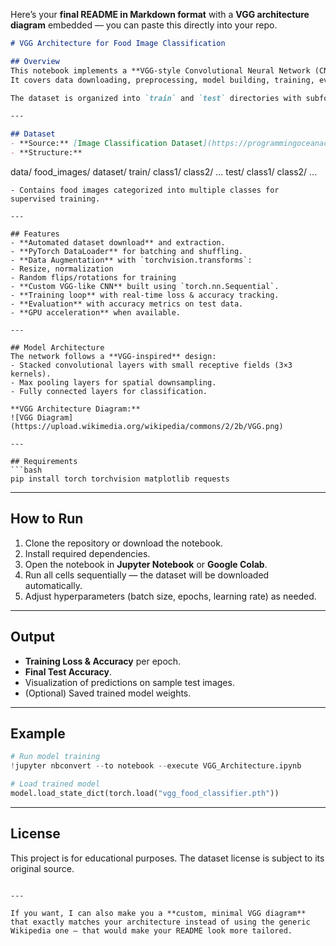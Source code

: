 Here’s your **final README in Markdown format** with a **VGG architecture diagram** embedded — you can paste this directly into your repo.

```markdown
# VGG Architecture for Food Image Classification

## Overview
This notebook implements a **VGG-style Convolutional Neural Network (CNN)** for multi-class food image classification using PyTorch.  
It covers data downloading, preprocessing, model building, training, evaluation, and visualization.

The dataset is organized into `train` and `test` directories with subfolders representing each class.

---

## Dataset
- **Source:** [Image Classification Dataset](https://programmingoceanacademy.s3.ap-southeast-1.amazonaws.com/image_classification_dataset.zip)  
- **Structure:**
```

data/
food\_images/
dataset/
train/
class1/
class2/
...
test/
class1/
class2/
...

````
- Contains food images categorized into multiple classes for supervised training.

---

## Features
- **Automated dataset download** and extraction.
- **PyTorch DataLoader** for batching and shuffling.
- **Data Augmentation** with `torchvision.transforms`:
- Resize, normalization
- Random flips/rotations for training
- **Custom VGG-like CNN** built using `torch.nn.Sequential`.
- **Training loop** with real-time loss & accuracy tracking.
- **Evaluation** with accuracy metrics on test data.
- **GPU acceleration** when available.

---

## Model Architecture
The network follows a **VGG-inspired** design:
- Stacked convolutional layers with small receptive fields (3×3 kernels).
- Max pooling layers for spatial downsampling.
- Fully connected layers for classification.

**VGG Architecture Diagram:**
![VGG Diagram](https://upload.wikimedia.org/wikipedia/commons/2/2b/VGG.png)

---

## Requirements
```bash
pip install torch torchvision matplotlib requests
````

---

## How to Run

1. Clone the repository or download the notebook.
2. Install required dependencies.
3. Open the notebook in **Jupyter Notebook** or **Google Colab**.
4. Run all cells sequentially — the dataset will be downloaded automatically.
5. Adjust hyperparameters (batch size, epochs, learning rate) as needed.

---

## Output

* **Training Loss & Accuracy** per epoch.
* **Final Test Accuracy**.
* Visualization of predictions on sample test images.
* (Optional) Saved trained model weights.

---

## Example

```python
# Run model training
!jupyter nbconvert --to notebook --execute VGG_Architecture.ipynb

# Load trained model
model.load_state_dict(torch.load("vgg_food_classifier.pth"))
```

---

## License

This project is for educational purposes.
The dataset license is subject to its original source.

```

---

If you want, I can also make you a **custom, minimal VGG diagram** that exactly matches your architecture instead of using the generic Wikipedia one — that would make your README look more tailored.
```
